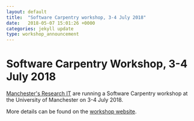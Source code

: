 ```yaml
---
layout: default
title:  "Software Carpentry workshop, 3-4 July 2018"
date:   2018-05-07 15:01:26 +0000
categories: jekyll update
type: workshop_announcement
---
```

# Software Carpentry Workshop, 3-4 July 2018

[Manchester's Research IT](http://www.itservices.manchester.ac.uk/research/) are running a Software Carpentry workshop at the University of Manchester 
on 3-4 July 2018.

More details can be found on the [workshop website](https://uomresearchit.github.io/2018-07-03-manchester/).


